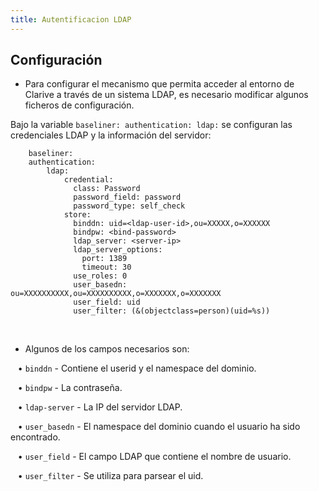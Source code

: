 ```yaml
---
title: Autentificacion LDAP
---
```


## Configuración
* Para configurar el mecanismo que permita acceder al entorno de Clarive a través de un sistema LDAP, es necesario modificar algunos ficheros de configuración. 

Bajo la variable `baseliner: authentication: ldap:` se configuran las credenciales LDAP y la información del servidor:
            
        baseliner:
        authentication:
            ldap:
                credential:
                  class: Password
                  password_field: password
                  password_type: self_check
                store:
                  binddn: uid=<ldap-user-id>,ou=XXXXX,o=XXXXXX
                  bindpw: <bind-password>
                  ldap_server: <server-ip>
                  ldap_server_options:
                    port: 1389
                    timeout: 30
                  use_roles: 0
                  user_basedn: ou=XXXXXXXXXX,ou=XXXXXXXXXX,o=XXXXXXX,o=XXXXXXX
                  user_field: uid
                  user_filter: (&(objectclass=person)(uid=%s))


<br />

* Algunos de los campos necesarios son: <br />

&nbsp; &nbsp;• `binddn` - Contiene el userid y el namespace del dominio.  <br />

&nbsp; &nbsp;• `bindpw` - La contraseña. <br />

&nbsp; &nbsp;• `ldap-server` - La IP del servidor LDAP. <br />

&nbsp; &nbsp;• `user_basedn` - El namespace del dominio cuando el usuario ha sido encontrado. <br />

&nbsp; &nbsp;• `user_field` - El campo LDAP que contiene el nombre de usuario.<br />

&nbsp; &nbsp;• `user_filter` - Se utiliza para parsear el uid.